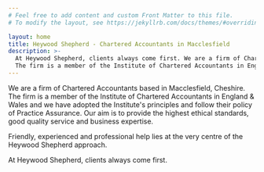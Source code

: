 ```yaml
---
# Feel free to add content and custom Front Matter to this file.
# To modify the layout, see https://jekyllrb.com/docs/themes/#overriding-theme-defaults

layout: home
title: Heywood Shepherd - Chartered Accountants in Macclesfield
description: >-
  At Heywood Shepherd, clients always come first. We are a firm of Chartered Accountants based in Macclesfield, Cheshire.
  The firm is a member of the Institute of Chartered Accountants in England & Wales. Our aim is to provide the highest ethical standards, good quality service and business expertise.
---
```


We are a firm of Chartered Accountants based in Macclesfield, Cheshire. The firm is a member of the Institute of Chartered Accountants in England & Wales and we have adopted the Institute's principles and follow their policy of Practice Assurance. Our aim is to provide the highest ethical standards, good quality service and business expertise.

Friendly, experienced and professional help lies at the very centre of the Heywood Shepherd approach.

At Heywood Shepherd, clients always come first.
